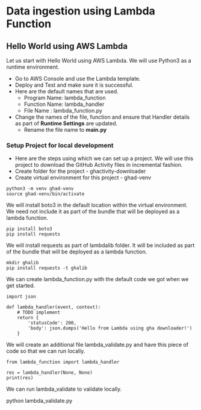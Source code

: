 # Data ingestion using Lambda Function
## Hello World using AWS Lambda
Let us start with Hello World using AWS Lambda. We will use Python3 as a runtime environment.
* Go to AWS Console and use the Lambda template.
* Deploy and Test and make sure it is successful.
* Here are the default names that are used.
  * Program Name: lambda_function
  * Function Name: lambda_handler
  * File Name : lambda_function.py
* Change the names of the file, function and ensure that Handler details as part of **Runtime Settings** are updated.
  * Rename the file name to **main.py**

### Setup Project for local development
* Here are the steps using which we can set up a project. We will use this project to download the GitHub Activity files in incremental fashion.
* Create folder for the project - ghactivity-downloader
* Create virtual environment for this project - ghad-venv

```
python3 -m venv ghad-venv
source ghad-venv/bin/activate
```
We will install boto3 in the default location within the virtual environment. We need not include it as part of the bundle that will be deployed as a lambda function.
```
pip install boto3
pip install requests
```
We will install requests as part of lambdalib folder. It will be included as part of the bundle that will be deployed as a lambda function.
```
mkdir ghalib
pip install requests -t ghalib
```
We can create lambda_function.py with the default code we got when we get started.
```
import json
 
def lambda_handler(event, context):
    # TODO implement
    return {
        'statusCode': 200,
        'body': json.dumps('Hello from Lambda using gha downloader!')
    }
```
We will create an additional file lambda_validate.py and have this piece of code so that we can run locally.
```
from lambda_function import lambda_handler
 
res = lambda_handler(None, None)
print(res)
```
We can run lambda_validate to validate locally.

python lambda_validate.py
